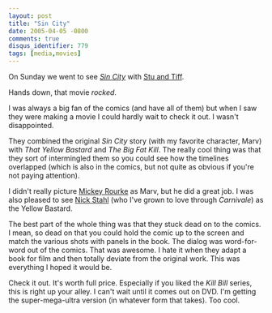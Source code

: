 ```yaml
---
layout: post
title: "Sin City"
date: 2005-04-05 -0800
comments: true
disqus_identifier: 779
tags: [media,movies]
---
```

On Sunday we went to see [*Sin City*](http://www.sincitythemovie.com/)
with [Stu and Tiff](http://www.stuartthompson.net).

 Hands down, that movie *rocked*.

 I was always a big fan of the comics (and have all of them) but when I
saw they were making a movie I could hardly wait to check it out. I
wasn't disappointed.

 They combined the original *Sin City* story (with my favorite
character, Marv) with *That Yellow Bastard* and *The Big Fat Kill*. The
really cool thing was that they sort of intermingled them so you could
see how the timelines overlapped (which is also in the comics, but not
quite as obvious if you're not paying attention).

 I didn't really picture [Mickey
Rourke](http://www.imdb.com/name/nm0000620/) as Marv, but he did a great
job. I was also pleased to see [Nick
Stahl](http://www.imdb.com/name/nm0001763/) (who I've grown to love
through *Carnivale*) as the Yellow Bastard.

 The best part of the whole thing was that they stuck dead on to the
comics. I mean, so dead on that you could hold the comic up to the
screen and match the various shots with panels in the book. The dialog
was word-for-word out of the comics. That was awesome. I hate it when
they adapt a book for film and then totally deviate from the original
work. This was everything I hoped it would be.

 Check it out. It's worth full price. Especially if you liked the *Kill
Bill* series, this is right up your alley. I can't wait until it comes
out on DVD. I'm getting the super-mega-ultra version (in whatever form
that takes). Too cool.
